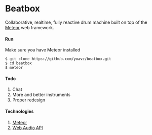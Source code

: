 Beatbox
=======

Collaborative, realtime, fully reactive drum machine built on top of the [Meteor](https://www.meteor.com/) web framework.

#### Run

Make sure you have Meteor installed

    $ git clone https://github.com/yoavz/beatbox.git
    $ cd beatbox
    $ meteor

#### Todo

1. Chat
2. More and better instruments
3. Proper redesign

#### Technologies

1. [Meteor](https://www.meteor.com)
2. [Web Audio API](https://dvcs.w3.org/hg/audio/raw-file/tip/webaudio/specification.html)
